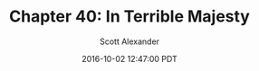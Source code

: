---
layout: chapter
title: "Chapter 40: In Terrible Majesty"
author: Scott Alexander
description: http://unsongbook.com/chapter-40-in-terrible-majesty/
date: 2016-10-02 12:47:00 PDT
length: 2818675
duration: 705
guid: chapter-40-in-terrible-majesty
---